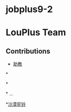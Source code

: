 # jobplus9-2

# LouPlus Team

## Contributions

* [助教]()

*[]()

*[]()

*[]()
...

*[沙漠驼铃](https://github.com/qingcaihome)
